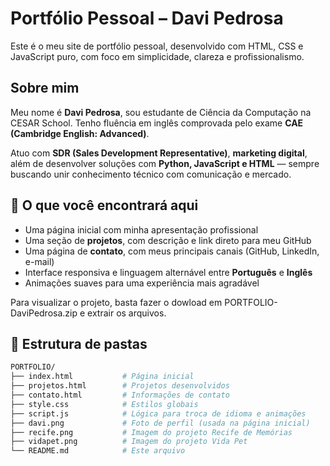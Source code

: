 # Portfólio Pessoal – Davi Pedrosa

Este é o meu site de portfólio pessoal, desenvolvido com HTML, CSS e JavaScript puro, com foco em simplicidade, clareza e profissionalismo.

## Sobre mim

Meu nome é **Davi Pedrosa**, sou estudante de Ciência da Computação na CESAR School. Tenho fluência em inglês comprovada pelo exame **CAE (Cambridge English: Advanced)**. 

Atuo com **SDR (Sales Development Representative)**, **marketing digital**, além de desenvolver soluções com **Python, JavaScript e HTML** — sempre buscando unir conhecimento técnico com comunicação e mercado.

## 🧩 O que você encontrará aqui

- Uma página inicial com minha apresentação profissional
- Uma seção de **projetos**, com descrição e link direto para meu GitHub
- Uma página de **contato**, com meus principais canais (GitHub, LinkedIn, e-mail)
- Interface responsiva e linguagem alternável entre **Português** e **Inglês**
- Animações suaves para uma experiência mais agradável

Para visualizar o projeto, basta fazer o dowload em PORTFOLIO-DaviPedrosa.zip e extrair os arquivos.

## 📁 Estrutura de pastas

```bash
PORTFOLIO/
├── index.html           # Página inicial
├── projetos.html        # Projetos desenvolvidos
├── contato.html         # Informações de contato
├── style.css            # Estilos globais
├── script.js            # Lógica para troca de idioma e animações
├── davi.png             # Foto de perfil (usada na página inicial)
├── recife.png           # Imagem do projeto Recife de Memórias
├── vidapet.png          # Imagem do projeto Vida Pet
└── README.md            # Este arquivo

